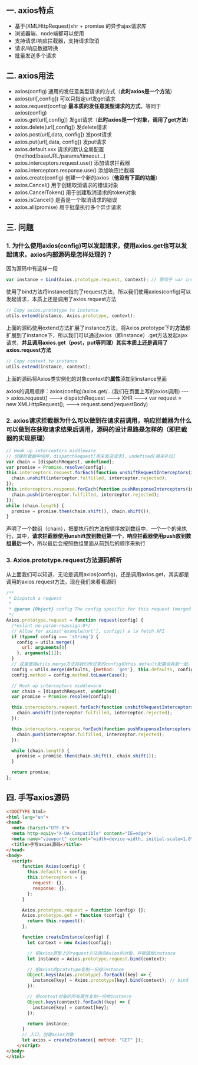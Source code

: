 ## 一. axios特点
- 基于(XMLHttpRequest)xhr + promise 的异步ajax请求库
- 浏览器端、node端都可以使用
- 支持请求/响应拦截器，支持请求取消
- 请求/响应数据转换
- 批量发送多个请求

## 二. axios用法
- axios(config)                         通用的发任意类型请求的方式（**此时axios是一个方法**）
- axios(url[,config])                   可以只指定url发get请求
- axios.request(config)                 **最本质的发任意类型请求的方式**，等同于axios(config)
- axios.get(url[,config])               发get请求（**此时axios是一个对象，调用了get方法**）
- axios.delete(url[,config])            发delete请求
- axios.post(url[,data, config])        发post请求
- axios.put(url[,data, config])         发put请求
- axios.default.xxx                     请求的默认全局配置(method/baseURL/params/timeout...)
- axios.interceptors.request.use()      添加请求拦截器
- axios.interceptors.response.use()     添加响应拦截器
- axios.create(config)                  创建一个新的axios（**他没有下面的功能**）
- axios.Cancel()                        用于创建取消请求的错误对象
- axios.CancelToken()                   用于创建取消请求的token对象
- axios.isCancel()                      是否是一个取消请求的错误
- axios.all(promise)                    用于批量执行多个异步请求

## 三. 问题
### 1. 为什么使用axios(config)可以发起请求，使用axios.get也可以发起请求，axios内部源码是怎样处理的？
因为源码中有这样一段
```javascript
var instance = bind(Axios.prototype.request, context); // 等同于 var instance = Axios.prototype.request.bind(context)
```
使用了bind方法将instance指向了request方法，所以我们使用axios(config)可以发起请求，本质上还是调用了axios.request方法

```javascript
// Copy axios.prototype to instance
utils.extend(instance, Axios.prototype, context);
```
上面的源码使用extend方法扩展了instance方法，将Axios.prototype下的**方法**都扩展到了instance下，所以我们可以通过axios（即instance）.get方法发起ajax请求，**并且调用axios.get（post，put等同理）其实本质上还是调用了axios.request方法**

```javascript
// Copy context to instance
utils.extend(instance, context);
```
上面的源码将Axios类实例化的对象context的**属性**添加到instance里面

axios的调用顺序：axios(config)/axios.get/...(我们在页面上写的axios调用) ---> axios.request() ---> dispatchRequest ---> XHR ---> var request = new XMLHttpRequest(); ---> request.send(requestBody)

### 2. axios请求拦截器为什么可以做到在请求前调用，响应拦截器为什么可以做到在获取请求结果后调用，源码的设计思路是怎样的（即拦截器的实现原理）
```javascript
// Hook up interceptors middleware
// 创建拦截器中间件，dispatchRequest[用来发送请求]，undefined[用来补位]
var chain = [dispatchRequest, undefined];
var promise = Promise.resolve(config);
this.interceptors.request.forEach(function unshiftRequestInterceptors(interceptor) {
  chain.unshift(interceptor.fulfilled, interceptor.rejected);
});
this.interceptors.response.forEach(function pushResponseInterceptors(interceptor) {
  chain.push(interceptor.fulfilled, interceptor.rejected);
});
while (chain.length) {
  promise = promise.then(chain.shift(), chain.shift());
}
```
声明了一个数组（chain），把要执行的方法按顺序放到数组中，一个一个的来执行，其中，**请求拦截器使用unshift放到数组第一个**，**响应拦截器使用push放到数组最后一个**，所以最后会按照数组里面从前到后的顺序来执行

### 3. Axios.prototype.request方法源码解析
从上面我们可以知道，无论是调用axios(config)，还是调用axios.get，其实都是调用的axios.request方法，现在我们来看看源码
```javascript
/**
 * Dispatch a request
 *
 * @param {Object} config The config specific for this request (merged with this.defaults)
 */
Axios.prototype.request = function request(config) {
  /*eslint no-param-reassign:0*/
  // Allow for axios('example/url'[, config]) a la fetch API
  if (typeof config === 'string') {
    config = utils.merge({
      url: arguments[0]
    }, arguments[1]);
  }
  // 这里使用utils.merge方法将我们传过来的config和this.default配置合并到一起，this.default主要包含了一些请求的其他配置，比如adapter和headers等
  config = utils.merge(defaults, {method: 'get'}, this.defaults, config);
  config.method = config.method.toLowerCase();

  // Hook up interceptors middleware
  var chain = [dispatchRequest, undefined];
  var promise = Promise.resolve(config);

  this.interceptors.request.forEach(function unshiftRequestInterceptors(interceptor) {
    chain.unshift(interceptor.fulfilled, interceptor.rejected);
  });

  this.interceptors.response.forEach(function pushResponseInterceptors(interceptor) {
    chain.push(interceptor.fulfilled, interceptor.rejected);
  });

  while (chain.length) {
    promise = promise.then(chain.shift(), chain.shift());
  }

  return promise;
};
```
## 四. 手写axios源码
```html
<!DOCTYPE html>
<html lang="en">
<head>
  <meta charset="UTF-8">
  <meta http-equiv="X-UA-Compatible" content="IE=edge">
  <meta name="viewport" content="width=device-width, initial-scale=1.0">
  <title>手写axios源码</title>
</head>
<body>
  <script>
      function Axios(config) {
        this.defaults = config;
        this.interceptors = {
          request: {},
          response: {},
        };
      }

      Axios.prototype.request = function (config) {};
      Axios.prototype.get = function (config) {
        return this.request();
      };

      function createInstance(config) {
        let context = new Axios(config);

        // 把Axios原型上的request方法指向Axios的对象，并赋值给instance
        let instance = Axios.prototype.request.bind(context);

        // 把Axios的prototype复制一份给instance
        Object.keys(Axios.prototype).forEach((key) => {
          instance[key] = Axios.prototype[key].bind(context); // bind  把Axios原型上的方法先指向context，再赋值给instance
        });

        // 把context对象的所有属性复制一份给instance
        Object.keys(context).forEach((key) => {
          instance[key] = context[key];
        });

        return instance;
      }
      // 入口，创建axios对象
      let axios = createInstance({ method: "GET" });
    </script>
</body>
</html>
```
